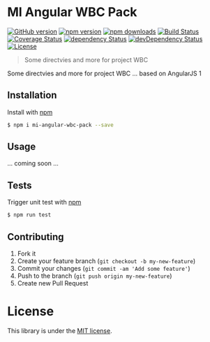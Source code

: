 # MI Angular WBC Pack

[![GitHub version](https://badge.fury.io/gh/movingimage24%2Fmi-angular-wbc-pack.svg)](http://badge.fury.io/gh/movingimage24%2Fmi-angular-wbc-pack)
[![npm version](https://img.shields.io/npm/v/mi-angular-wbc-pack.svg)](https://www.npmjs.com/package/mi-angular-wbc-pack)
[![npm downloads](https://img.shields.io/npm/dm/mi-angular-wbc-pack.svg)](https://www.npmjs.com/package/mi-angular-wbc-pack)
[![Build Status](https://img.shields.io/travis/MovingImage24/mi-angular-wbc-pack.svg)](https://travis-ci.org/MovingImage24/mi-angular-wbc-pack)
[![Coverage Status](https://coveralls.io/repos/MovingImage24/mi-angular-wbc-pack/badge.svg?branch=master&service=github)](https://coveralls.io/github/MovingImage24/mi-angular-wbc-pack?branch=master)
[![dependency Status](https://david-dm.org/MovingImage24/mi-angular-wbc-pack/status.svg)](https://david-dm.org/MovingImage24/mi-angular-wbc-pack#info=dependencies)
[![devDependency Status](https://david-dm.org/MovingImage24/mi-angular-wbc-pack/dev-status.svg)](https://david-dm.org/MovingImage24/mi-angular-wbc-pack#info=devDependencies)
[![License](https://img.shields.io/github/license/MovingImage24/mi-angular-wbc-pack.svg)](https://github.com/MovingImage24/mi-angular-wbc-pack/blob/master/LICENSE)

> Some directvies and more for project WBC

Some directvies and more for project WBC ... based on AngularJS 1


## Installation

Install with [npm](https://www.npmjs.com/)

```sh
$ npm i mi-angular-wbc-pack --save
```


## Usage

... coming soon ...



## Tests

Trigger unit test with [npm](https://www.npmjs.com/)

```sh
$ npm run test
```


## Contributing

1. Fork it
2. Create your feature branch (`git checkout -b my-new-feature`)
3. Commit your changes (`git commit -am 'Add some feature'`)
4. Push to the branch (`git push origin my-new-feature`)
5. Create new Pull Request


# License

This library is under the [MIT license](https://github.com/MovingImage24/mi-angular-wbc-pack/blob/master/LICENSE).
